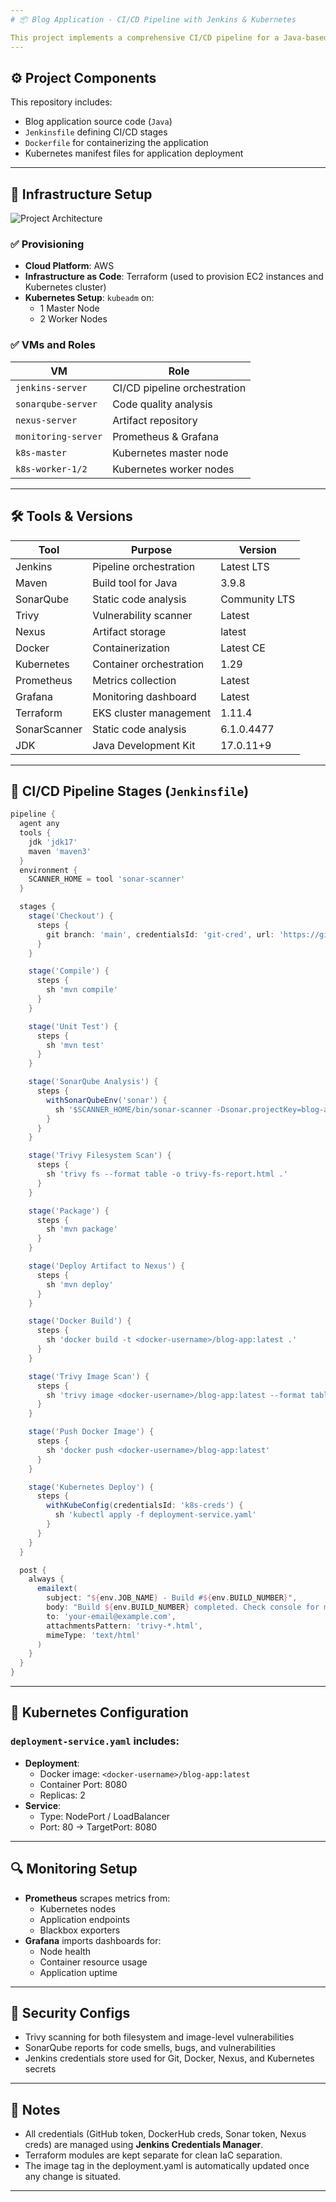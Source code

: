```yaml
---
# 📦 Blog Application - CI/CD Pipeline with Jenkins & Kubernetes

This project implements a comprehensive CI/CD pipeline for a Java-based blog application. The pipeline automates the build, test, scan, package, and deployment processes using Jenkins. The application is containerized with Docker and deployed to a Kubernetes cluster provisioned using Terraform.
---
```


## ⚙️ Project Components

This repository includes:

- Blog application source code (`Java`)
- `Jenkinsfile` defining CI/CD stages
- `Dockerfile` for containerizing the application
- Kubernetes manifest files for application deployment

---

## 🧱 Infrastructure Setup

![Project Architecture](./images/blogAppArchitecture.drawio.png)

### ✅ Provisioning

- **Cloud Platform**: AWS
- **Infrastructure as Code**: Terraform (used to provision EC2 instances and Kubernetes cluster)
- **Kubernetes Setup**: `kubeadm` on:
  - 1 Master Node
  - 2 Worker Nodes

### ✅ VMs and Roles

| VM                  | Role                         |
| ------------------- | ---------------------------- |
| `jenkins-server`    | CI/CD pipeline orchestration |
| `sonarqube-server`  | Code quality analysis        |
| `nexus-server`      | Artifact repository          |
| `monitoring-server` | Prometheus & Grafana         |
| `k8s-master`        | Kubernetes master node       |
| `k8s-worker-1/2`    | Kubernetes worker nodes      |

---

## 🛠 Tools & Versions

| Tool         | Purpose                 | Version       |
| ------------ | ----------------------- | ------------- |
| Jenkins      | Pipeline orchestration  | Latest LTS    |
| Maven        | Build tool for Java     | 3.9.8         |
| SonarQube    | Static code analysis    | Community LTS |
| Trivy        | Vulnerability scanner   | Latest        |
| Nexus        | Artifact storage        | latest        |
| Docker       | Containerization        | Latest CE     |
| Kubernetes   | Container orchestration | 1.29          |
| Prometheus   | Metrics collection      | Latest        |
| Grafana      | Monitoring dashboard    | Latest        |
| Terraform    | EKS cluster management  | 1.11.4        |
| SonarScanner | Static code analysis    | 6.1.0.4477    |
| JDK          | Java Development Kit    | 17.0.11+9     |

---

## 🔁 CI/CD Pipeline Stages (`Jenkinsfile`)

```groovy
pipeline {
  agent any
  tools {
    jdk 'jdk17'
    maven 'maven3'
  }
  environment {
    SCANNER_HOME = tool 'sonar-scanner'
  }

  stages {
    stage('Checkout') {
      steps {
        git branch: 'main', credentialsId: 'git-cred', url: 'https://github.com/Kratos-89/Corporate-CICD-Project.git'
      }
    }

    stage('Compile') {
      steps {
        sh 'mvn compile'
      }
    }

    stage('Unit Test') {
      steps {
        sh 'mvn test'
      }
    }

    stage('SonarQube Analysis') {
      steps {
        withSonarQubeEnv('sonar') {
          sh '$SCANNER_HOME/bin/sonar-scanner -Dsonar.projectKey=blog-app -Dsonar.java.binaries=.'
        }
      }
    }

    stage('Trivy Filesystem Scan') {
      steps {
        sh 'trivy fs --format table -o trivy-fs-report.html .'
      }
    }

    stage('Package') {
      steps {
        sh 'mvn package'
      }
    }

    stage('Deploy Artifact to Nexus') {
      steps {
        sh 'mvn deploy'
      }
    }

    stage('Docker Build') {
      steps {
        sh 'docker build -t <docker-username>/blog-app:latest .'
      }
    }

    stage('Trivy Image Scan') {
      steps {
        sh 'trivy image <docker-username>/blog-app:latest --format table -o trivy-image-report.html'
      }
    }

    stage('Push Docker Image') {
      steps {
        sh 'docker push <docker-username>/blog-app:latest'
      }
    }

    stage('Kubernetes Deploy') {
      steps {
        withKubeConfig(credentialsId: 'k8s-creds') {
          sh 'kubectl apply -f deployment-service.yaml'
        }
      }
    }
  }

  post {
    always {
      emailext(
        subject: "${env.JOB_NAME} - Build #${env.BUILD_NUMBER}",
        body: "Build ${env.BUILD_NUMBER} completed. Check console for more details.",
        to: 'your-email@example.com',
        attachmentsPattern: 'trivy-*.html',
        mimeType: 'text/html'
      )
    }
  }
}
```

---

## 📄 Kubernetes Configuration

### `deployment-service.yaml` includes:

- **Deployment**:
  - Docker image: `<docker-username>/blog-app:latest`
  - Container Port: 8080
  - Replicas: 2
- **Service**:
  - Type: NodePort / LoadBalancer
  - Port: 80 → TargetPort: 8080

---

## 🔍 Monitoring Setup

- **Prometheus** scrapes metrics from:
  - Kubernetes nodes
  - Application endpoints
  - Blackbox exporters
- **Grafana** imports dashboards for:
  - Node health
  - Container resource usage
  - Application uptime

---

## 🔐 Security Configs

- Trivy scanning for both filesystem and image-level vulnerabilities
- SonarQube reports for code smells, bugs, and vulnerabilities
- Jenkins credentials store used for Git, Docker, Nexus, and Kubernetes secrets

---

## 📌 Notes

- All credentials (GitHub token, DockerHub creds, Sonar token, Nexus creds) are managed using **Jenkins Credentials Manager**.
- Terraform modules are kept separate for clean IaC separation.
- The image tag in the deployment.yaml is automatically updated once any change is situated.

---
